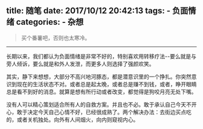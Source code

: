 title: 随笔
date: 2017/10/12 20:42:13
tags: 
    - 负面情绪
categories:
    - 杂想
---

> 买个番薯吧，否则也太寒冷。

----

长期以来，我们都认为负面情绪是非常不好的，特别喜欢用转移疗法--要么就是与旁人倾诉，要么就是和外人发泄，而更多人则选择了强颜欢笑。

其实，静下来想想，大部分不高兴地河豚态，都是潜意识里的一个挣扎。你突然意识到现在的生活状态不对。或者总是起太晚，或者总是赚不到钱，或者，睁开眼睛总是看不到好的消息。就算是想有所行动或者改变，都觉得是狗咬月亮无处下嘴。

没有人可以精心策划适合所有人的自救方案。并且也不必。敢于承认自己今天不开心，敢于决定今天自己心情不好，已经很成熟了。两个解决办法：去街边买点吃的，或者关机独处。向外有人间烟火，向内则窥视内心。